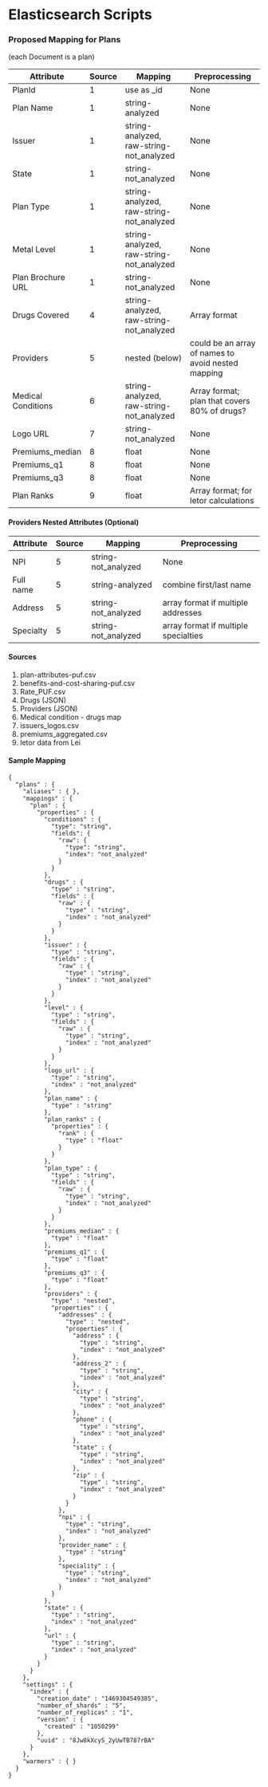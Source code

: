 # Elasticsearch Scripts

### Proposed Mapping for Plans
(each Document is a plan)

| Attribute | Source | Mapping | Preprocessing |
|-----------|--------|---------|---------------|
| PlanId | 1 | use as _id | None |
| Plan Name | 1 | string-analyzed | None |
| Issuer | 1 | string-analyzed, raw-string-not_analyzed | None |
| State  | 1 | string-not_analyzed | None |
| Plan Type | 1 | string-analyzed, raw-string-not_analyzed | None |
| Metal Level | 1 | string-analyzed, raw-string-not_analyzed | None |
| Plan Brochure URL  | 1 | string-not_analyzed | None |
| Drugs Covered | 4 | string-analyzed, raw-string-not_analyzed | Array format
| Providers | 5 | nested (below) | could be an array of names to avoid nested mapping |
| Medical Conditions | 6 | string-analyzed, raw-string-not_analyzed | Array format; plan that covers 80% of drugs? |
| Logo URL  | 7 | string-not_analyzed | None |
| Premiums_median | 8 | float | None |
| Premiums_q1 | 8 | float | None |
| Premiums_q3 | 8 | float | None |
| Plan Ranks | 9 | float | Array format; for letor calculations |

#### Providers Nested Attributes (Optional)
| Attribute | Source | Mapping | Preprocessing |
|-----------|--------|---------|---------------|
| NPI | 5 | string-not_analyzed | None |
| Full name | 5 | string-analyzed | combine first/last name |
| Address | 5 | string-not_analyzed | array format if multiple addresses |
| Specialty | 5 | string-not_analyzed | array format if multiple specialties|

#### Sources
1. plan-attributes-puf.csv
2. benefits-and-cost-sharing-puf.csv
3. Rate_PUF.csv
4. Drugs (JSON)
5. Providers (JSON)
6. Medical condition - drugs map
7. issuers_logos.csv
8. premiums_aggregated.csv
9. letor data from Lei

#### Sample Mapping


    {
      "plans" : {
        "aliases" : { },
        "mappings" : {
          "plan" : {
            "properties" : {
              "conditions" : {
                "type": "string",
                "fields": {
                  "raw": {
                    "type": "string",
                    "index": "not_analyzed"
                  }
                }
              },
              "drugs" : {                
                "type" : "string",
                "fields" : {
                  "raw" : {
                    "type" : "string",
                    "index" : "not_analyzed"
                  }
                }                                  
              },
              "issuer" : {
                "type" : "string",
                "fields" : {
                  "raw" : {
                    "type" : "string",
                    "index" : "not_analyzed"
                  }
                }
              },
              "level" : {
                "type" : "string",
                "fields" : {
                  "raw" : {
                    "type" : "string",
                    "index" : "not_analyzed"
                  }
                }
              },
              "logo_url" : {
                "type" : "string",
                "index" : "not_analyzed"
              },
              "plan_name" : {
                "type" : "string"
              },
              "plan_ranks" : {
                "properties" : {
                  "rank" : {
                    "type" : "float"
                  }
                }
              },
              "plan_type" : {
                "type" : "string",
                "fields" : {
                  "raw" : {
                    "type" : "string",
                    "index" : "not_analyzed"
                  }
                }
              },
              "premiums_median" : {
                "type" : "float"
              },
              "premiums_q1" : {
                "type" : "float"
              },
              "premiums_q3" : {
                "type" : "float"
              },
              "providers" : {
                "type" : "nested",
                "properties" : {
                  "addresses" : {
                    "type" : "nested",
                    "properties" : {
                      "address" : {
                        "type" : "string",
                        "index" : "not_analyzed"
                      },
                      "address_2" : {
                        "type" : "string",
                        "index" : "not_analyzed"
                      },
                      "city" : {
                        "type" : "string",
                        "index" : "not_analyzed"
                      },
                      "phone" : {
                        "type" : "string",
                        "index" : "not_analyzed"
                      },
                      "state" : {
                        "type" : "string",
                        "index" : "not_analyzed"
                      },
                      "zip" : {
                        "type" : "string",
                        "index" : "not_analyzed"
                      }
                    }
                  },
                  "npi" : {
                    "type" : "string",
                    "index" : "not_analyzed"
                  },
                  "provider_name" : {
                    "type" : "string"                  
                  },
                  "speciality" : {
                    "type" : "string",
                    "index" : "not_analyzed"
                  }
                }
              },
              "state" : {
                "type" : "string",
                "index" : "not_analyzed"
              },
              "url" : {
                "type" : "string",
                "index" : "not_analyzed"
              }
            }
          }
        },
        "settings" : {
          "index" : {
            "creation_date" : "1469304549385",
            "number_of_shards" : "5",
            "number_of_replicas" : "1",
            "version" : {
              "created" : "1050299"
            },
            "uuid" : "8Jw8kXcyS_2yUwTB787rBA"
          }
        },
        "warmers" : { }
      }
    }
